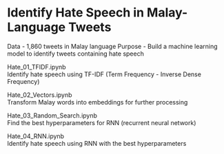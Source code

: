 # Identify Hate Speech in Malay-Language Tweets

Data - 1,860 tweets in Malay language
Purpose - Build a machine learning model to identify tweets containing hate speech

Hate_01_TFIDF.ipynb  
Identify hate speech using TF-IDF (Term Frequency - Inverse Dense Frequency)

Hate_02_Vectors.ipynb  
Transform Malay words into embeddings for further processing

Hate_03_Random_Search.ipynb  
Find the best hyperparameters for RNN (recurrent neural network)

Hate_04_RNN.ipynb  
Identify hate speech using RNN with the best hyperparameters
